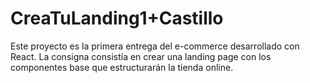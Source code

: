 # CreaTuLanding1+Castillo

Este proyecto es la primera entrega del e-commerce desarrollado con React. La consigna consistía en crear una landing page con los componentes base que estructurarán la tienda online.

